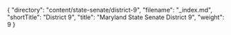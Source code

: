 {
  "directory": "content/state-senate/district-9",
  "filename": "_index.md",
  "shortTitle": "District 9",
  "title": "Maryland State Senate District 9",
  "weight": 9
}
